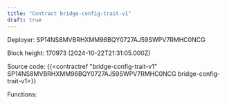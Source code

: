 ```yaml
---
title: "Contract bridge-config-trait-v1"
draft: true
---
```

Deployer: SP14NS8MVBRHXMM96BQY0727AJ59SWPV7RMHC0NCG


 



Block height: 170973 (2024-10-22T21:31:05.000Z)

Source code: {{<contractref "bridge-config-trait-v1" SP14NS8MVBRHXMM96BQY0727AJ59SWPV7RMHC0NCG bridge-config-trait-v1>}}

Functions:


